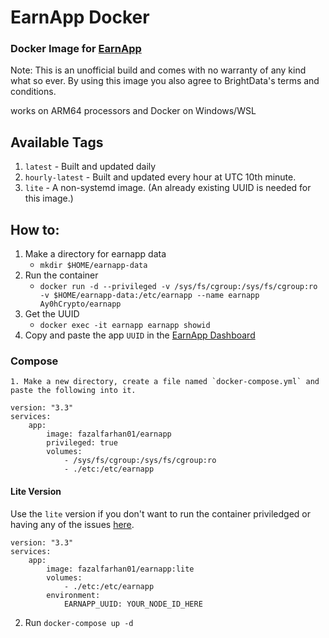 # EarnApp Docker
### Docker Image for [EarnApp](https://earnapp.com)

Note: This is an unofficial build and comes with no warranty of any kind what so ever.
By using this image you also agree to BrightData's terms and conditions.

 works on ARM64 processors and Docker on Windows/WSL 

## Available Tags
1. `latest` - Built and updated daily
2. `hourly-latest` - Built and updated every hour at UTC 10th minute.
3. `lite` - A non-systemd image. (An already existing UUID is needed for this image.)

## How to:
1. Make a directory for earnapp data
    - `mkdir $HOME/earnapp-data`
2. Run the container
    - `docker run -d --privileged -v /sys/fs/cgroup:/sys/fs/cgroup:ro -v $HOME/earnapp-data:/etc/earnapp --name earnapp Ay0hCrypto/earnapp`
3. Get the UUID
    - `docker exec -it earnapp earnapp showid`
4. Copy and paste the app `UUID` in the [EarnApp Dashboard](https://earnapp.com/dashboard) 

### Compose
    1. Make a new directory, create a file named `docker-compose.yml` and paste the following into it.
```YML
version: "3.3"
services:
    app:
        image: fazalfarhan01/earnapp
        privileged: true
        volumes:
            - /sys/fs/cgroup:/sys/fs/cgroup:ro
            - ./etc:/etc/earnapp
```

#### Lite Version
Use the `lite` version if you don't want to run the container priviledged or having any of the issues [here](https://github.com/fazalfarhan01/EarnApp-Docker/issues/2).

```YML
version: "3.3"
services:
    app:
        image: fazalfarhan01/earnapp:lite
        volumes:
            - ./etc:/etc/earnapp
        environment:
            EARNAPP_UUID: YOUR_NODE_ID_HERE
```

2. Run `docker-compose up -d`

